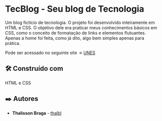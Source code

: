 # TecBlog - Seu blog de Tecnologia

Um blog fictício de tecnologia. O projeto foi desenvolvido inteiramente em HTML e CSS. O objetivo dele era praticar meus conhecimentos básicos em CSS, como o conceito de formatação de links e elementos flutuantes. Apenas a home foi feita, como já dito, algo bem simples apenas para prática. 

Pode ser acessado no seguinte site -> [UNES](https://thalbl.github.io/UNES/index.html)


## 🛠️ Construído com

   HTML e CSS

## ✒️ Autores

* **Thalisson Braga** - [thalbl](https://github.com/thalbl)